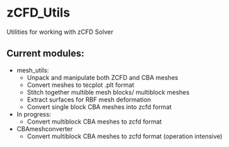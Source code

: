 # zCFD_Utils
Utilities for working with zCFD Solver

## Current modules:

* mesh_utils:
  * Unpack and manipulate both ZCFD and CBA meshes
  * Convert meshes to tecplot .plt format
  * Stitch together multible mesh blocks/ multiblock meshes
  * Extract surfaces for RBF mesh deformation
  * Convert single block CBA meshes into zcfd format
* In progress:
  * Convert multiblock CBA meshes to zcfd format
* CBAmeshconverter
  * Convert multiblock CBA meshes to zcfd format (operation intensive)
